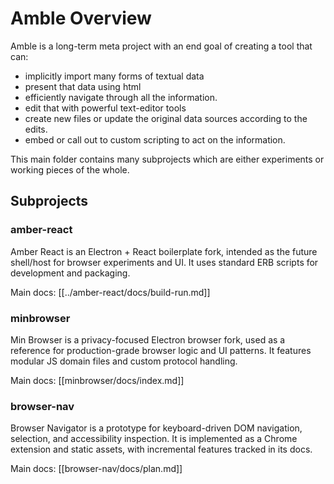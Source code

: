 # Amble Overview

Amble is a long-term meta project with an end goal of creating a tool that can:

- implicitly import many forms of textual data
- present that data using html
- efficiently navigate through all the information.
- edit that with powerful text-editor tools
- create new files or update the original data sources according to the edits.
- embed or call out to custom scripting to act on the information.

This main folder contains many subprojects which are either experiments or working pieces of the whole.



## Subprojects

### amber-react
Amber React is an Electron + React boilerplate fork, intended as the future shell/host for browser experiments and UI. It uses standard ERB scripts for development and packaging.

Main docs: [[../amber-react/docs/build-run.md]]


### minbrowser
Min Browser is a privacy-focused Electron browser fork, used as a reference for production-grade browser logic and UI patterns. It features modular JS domain files and custom protocol handling.

Main docs: [[minbrowser/docs/index.md]]


### browser-nav
Browser Navigator is a prototype for keyboard-driven DOM navigation, selection, and accessibility inspection. It is implemented as a Chrome extension and static assets, with incremental features tracked in its docs.

Main docs: [[browser-nav/docs/plan.md]]
